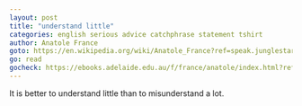 ```yaml
---
layout: post
title: "understand little"
categories: english serious advice catchphrase statement tshirt
author: Anatole France
goto: https://en.wikipedia.org/wiki/Anatole_France?ref=speak.junglestar.org
go: read
gocheck: https://ebooks.adelaide.edu.au/f/france/anatole/index.html?ref=speak.junglestar.org
---
```

It is better to understand little than to misunderstand a lot.
